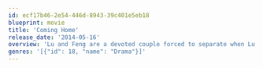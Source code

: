 ```yaml
---
id: ecf17b46-2e54-446d-8943-39c401e5eb18
blueprint: movie
title: 'Coming Home'
release_date: '2014-05-16'
overview: 'Lu and Feng are a devoted couple forced to separate when Lu is arrested and sent to a labor camp as a political prisoner during the Cultural Revolution. He finally returns home only to find that his beloved wife no longer remembers him.'
genres: '[{"id": 18, "name": "Drama"}]'
---
```


